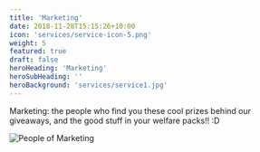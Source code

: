 ```yaml
---
title: 'Marketing'
date: 2018-11-28T15:15:26+10:00
icon: 'services/service-icon-5.png'
weight: 5
featured: true
draft: false
heroHeading: 'Marketing'
heroSubHeading: ''
heroBackground: 'services/service1.jpg'
---
```


Marketing: the people who find you these cool prizes behind our giveaways, and the good stuff in your welfare packs!! :D

![People of Marketing](/services/marketing-people.png)
